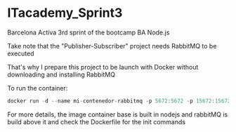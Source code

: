 # ITacademy_Sprint3
Barcelona Activa 3rd sprint of the bootcamp BA Node.js

Take note that the "Publisher-Subscriber" project needs RabbitMQ to be executed

That's why I prepare this project to be launch with Docker without downloading and installing RabbitMQ

To run the container:

```js
docker run -d --name mi-contenedor-rabbitmq -p 5672:5672 -p 15672:15672 rabbitmq_publisher-subscriber
```

For more details, the image container base is built in nodejs and rabbitMQ is build above it and check the Dockerfile for the init commands
